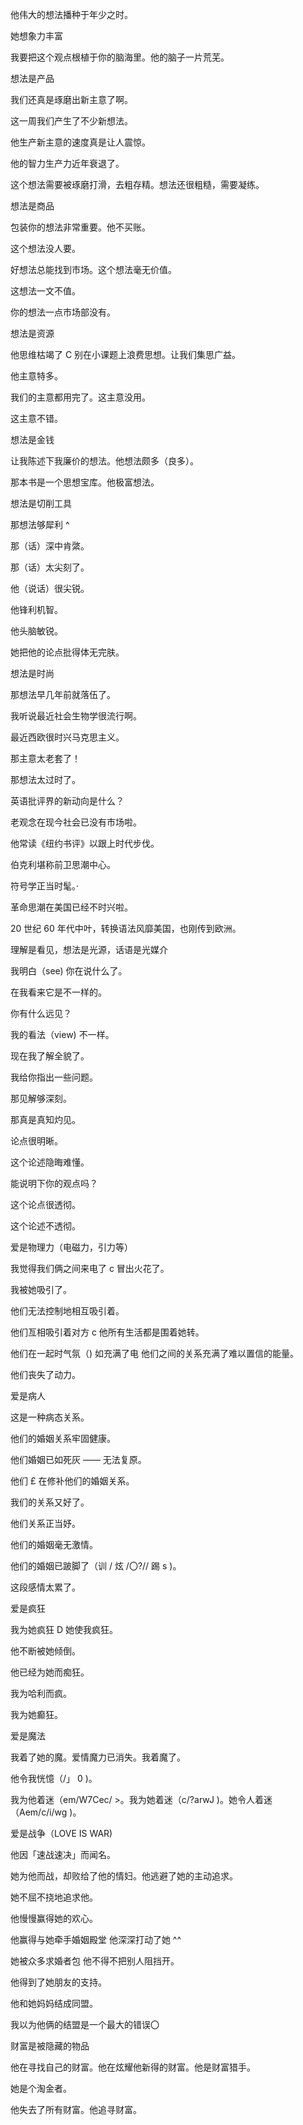 他伟大的想法播种于年少之时。

她想象力丰富

我要把这个观点根植于你的脑海里。他的脑子一片荒芜。

想法是产品

我们还真是琢磨出新主意了啊。

这一周我们产生了不少新想法。

他生产新主意的速度真是让人震惊。

他的智力生产力近年衰退了。

这个想法需要被琢磨打滑，去粗存精。想法还很粗糙，需要凝练。

想法是商品

包装你的想法非常重要。他不买账。

这个想法没人要。

好想法总能找到市场。这个想法毫无价值。

这想法一文不值。

你的想法一点市场部没有。

想法是资源

他思维枯竭了 C 别在小课题上浪费思想。让我们集思广益。

他主意特多。

我们的主意都用完了。这主意没用。

这主意不错。

想法是金钱

让我陈述下我廉价的想法。他想法颇多（良多）。

那本书是一个思想宝库。他极富想法。

想法是切削工具

那想法够犀利 ^

那（话）深中肯綮。

那（话）太尖刻了。

他（说话）很尖锐。

他锋利机智。

他头脑敏锐。

她把他的论点批得体无完肤。

想法是时尚

那想法早几年前就落伍了。

我听说最近社会生物学很流行啊。

最近西欧很时兴马克思主义。

那主意太老套了！

那想法太过时了。

英语批评界的新动向是什么？

老观念在现今社会已没有市场啦。

他常读《纽约书评》以跟上时代步伐。

伯克利堪称前卫思潮中心。

符号学正当时髦。·

革命思潮在美国已经不时兴啦。

20 世纪 60 年代中叶，转换语法风靡美国，也刚传到欧洲。

理解是看见，想法是光源，话语是光媒介

我明白（see) 你在说什么了。

在我看来它是不一样的。

你有什么远见？

我的看法（view) 不一样。

现在我了解全貌了。

我给你指出一些问题。

那见解够深刻。

那真是真知灼见。

论点很明晰。

这个论述隐晦难懂。

能说明下你的观点吗？

这个论点很透彻。

这个论述不透彻。

爱是物理力（电磁力，引力等）

我觉得我们俩之间来电了 c 冒出火花了。

我被她吸引了。

他们无法控制地相互吸引着。

他们亙相吸引着对方 c 他所有生活都是围着她转。

他们在一起时气氛（) 如充满了电 他们之间的关系充满了难以置信的能量。

他们丧失了动力。

爱是病人

这是一种病态关系。

他们的婚姻关系牢固健康。

他们婚姻已如死灰 —— 无法复原。

他们 £ 在修补他们的婚姻关系。

我们的关系又好了。

他们关系正当妤。

他们的婚姻毫无激情。

他们的婚姻已跛脚了（训 / 炫 /〇?// 踢 s )。

这段感情太累了。

爱是疯狂

我为她疯狂 D 她使我疯狂。

他不断被她倾倒。

他已经为她而痴狂。

我为哈利而疯。

我为她癫狂。

爱是魔法

我着了她的魔。爱情魔力已消失。我着魔了。

他令我恍憶（/」 0 )。

我为他着迷（em/W7Cec/ >。我为她着迷（c/?arwJ )。她令人着迷（Aem/c/i/wg )。

爱是战争（LOVE IS WAR)

他因「速战速决」而闻名。

她为他而战，却败给了他的情妇。他逃避了她的主动追求。

她不屈不挠地追求他。

他慢慢赢得她的欢心。

他赢得与她牵手婚姻殿堂 他深深打动了她 ^^

她被众多求婚者包 他不得不把别人阻挡开。

他得到了她朋友的支持。

他和她妈妈结成同盟。

我以为他俩的结盟是一个最大的错误〇

财富是被隐藏的物品

他在寻找自己的财富。他在炫耀他新得的财富。他是财富猎手。

她是个淘金者。

他失去了所有财富。他追寻财富。

